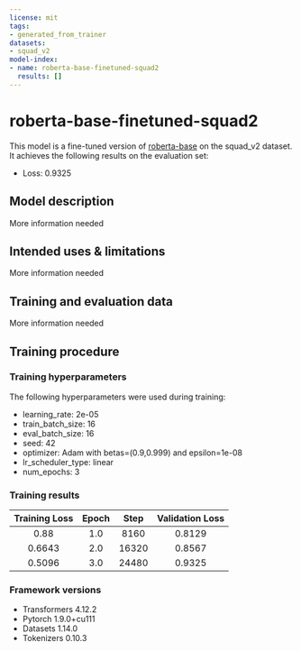 ```yaml
---
license: mit
tags:
- generated_from_trainer
datasets:
- squad_v2
model-index:
- name: roberta-base-finetuned-squad2
  results: []
---
```


<!-- This model card has been generated automatically according to the information the Trainer had access to. You
should probably proofread and complete it, then remove this comment. -->

# roberta-base-finetuned-squad2

This model is a fine-tuned version of [roberta-base](https://huggingface.co/roberta-base) on the squad_v2 dataset.
It achieves the following results on the evaluation set:
- Loss: 0.9325

## Model description

More information needed

## Intended uses & limitations

More information needed

## Training and evaluation data

More information needed

## Training procedure

### Training hyperparameters

The following hyperparameters were used during training:
- learning_rate: 2e-05
- train_batch_size: 16
- eval_batch_size: 16
- seed: 42
- optimizer: Adam with betas=(0.9,0.999) and epsilon=1e-08
- lr_scheduler_type: linear
- num_epochs: 3

### Training results

| Training Loss | Epoch | Step  | Validation Loss |
|:-------------:|:-----:|:-----:|:---------------:|
| 0.88          | 1.0   | 8160  | 0.8129          |
| 0.6643        | 2.0   | 16320 | 0.8567          |
| 0.5096        | 3.0   | 24480 | 0.9325          |


### Framework versions

- Transformers 4.12.2
- Pytorch 1.9.0+cu111
- Datasets 1.14.0
- Tokenizers 0.10.3
